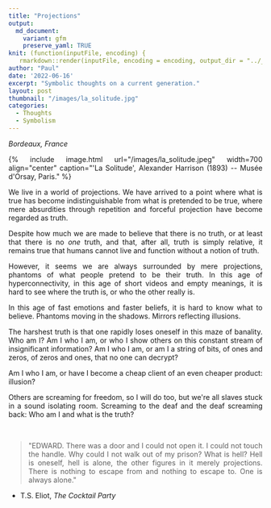 ```yaml
---
title: "Projections"
output:
  md_document:
    variant: gfm
    preserve_yaml: TRUE
knit: (function(inputFile, encoding) {
   rmarkdown::render(inputFile, encoding = encoding, output_dir = "../_posts") })
author: "Paul"
date: '2022-06-16'
excerpt: "Symbolic thoughts on a current generation."
layout: post
thumbnail: "/images/la_solitude.jpg"
categories:
  - Thoughts
  - Symbolism
---
```


<style>body {text-align: justify}</style>

*Bordeaux, France*

{% include image.html url="/images/la_solitude.jpeg" width=700 align="center" caption="'La Solitude', Alexander Harrison (1893) -- Musée d'Orsay, Paris." %}

We live in a world of projections. We have arrived to a point where what is true has become indistinguishable from what is pretended to be true, where mere absurdities through repetition and forceful projection have become regarded as truth.

Despite how much we are made to believe that there is no truth, or at least that there is no *one* truth, and that, after all, truth is simply relative, it remains true that humans cannot live and function without a notion of truth.

However, it seems we are always surrounded by mere projections, phantoms of what people pretend to be their truth. In this age of hyperconnectivity, in this age of short videos and empty meanings, it is hard to see where the truth is, or who the other really is. 

In this age of fast emotions and faster beliefs, it is hard to know what to believe. Phantoms moving in the shadows. Mirrors reflecting illusions. 

The harshest truth is that one rapidly loses oneself in this maze of banality. Who am I? Am I who I am, or who I show others on this constant stream of insignificant information? Am I who I am, or am I a string of bits, of ones and zeros, of zeros and ones, that no one can decrypt?

Am I who I am, or have I become a cheap client of an even cheaper product: illusion?

Others are screaming for freedom, so I will do too, but we're all slaves stuck in a sound isolating room. Screaming to the deaf and the deaf screaming back: Who am I and what is the truth? 


&nbsp;

> "EDWARD. There was a door and I could not open it. I could not touch the handle. Why could I not walk out of my prison? What is hell? Hell is oneself, hell is alone, the other figures in it merely projections. There is nothing to escape from and nothing to escape to. One is always alone."
- T.S. Eliot, *The Cocktail Party*